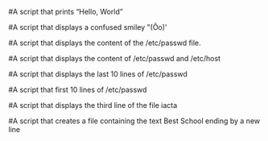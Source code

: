 #A script that prints “Hello, World”

#A script that displays a confused smiley "(Ôo)'

#A script that displays the content of the /etc/passwd file.

#A script that displays the content of /etc/passwd and /etc/host

#A script that displays the last 10 lines of /etc/passwd

#A script that first 10 lines of /etc/passwd

#A script that displays the third line of the file iacta

#A script that creates a file containing the text Best School ending by a new line
